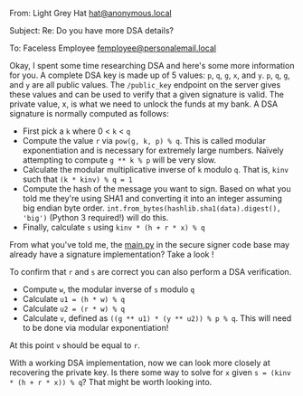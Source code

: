 From: Light Grey Hat <hat@anonymous.local>

Subject: Re: Do you have more DSA details?

To: Faceless Employee <femployee@personalemail.local>

Okay, I spent some time researching DSA and here's some more information for
you. A complete DSA key is made up of 5 values: `p`, `q`, `g`, `x`, and `y`.
`p`, `q`, `g`, and `y` are all public values. The `/public_key` endpoint on the
server gives these values and can be used to verify that a given signature is
valid. The private value, x, is what we need to unlock the funds at my bank.
A DSA signature is normally computed as follows:

* First pick a `k` where 0 < `k` < `q`
* Compute the value `r` via `pow(g, k, p) % q`. This is called modular
  exponentiation and is necessary for extremely large numbers. Naïvely
  attempting to compute `g ** k % p` will be very slow.
* Calculate the modular multiplicative inverse of `k` modulo `q`. That is,
  `kinv` such that `(k * kinv) % q = 1`
* Compute the hash of the message you want to sign. Based on what you told me
  they're using SHA1 and converting it into an integer assuming big endian byte
  order. `int.from_bytes(hashlib.sha1(data).digest(), 'big')` (Python 3
  required!) will do this.
* Finally, calculate `s` using `kinv * (h + r * x) % q`

From what you've told me, the [main.py](https://github.com/reaperhulk/dsa-ctf/blob/master/main.py#L42)
in the secure signer code base may already have a signature implementation?
Take a look !

To confirm that `r` and `s` are correct you can also perform a DSA verification.

* Compute `w`, the modular inverse of `s` modulo `q`
* Calculate `u1 = (h * w) % q`
* Calculate `u2 = (r * w) % q`
* Calculate `v`, defined as `((g ** u1) * (y ** u2)) % p % q`. This will need to be done via modular exponentiation!

At this point `v` should be equal to `r`.

With a working DSA implementation, now we can look more closely at recovering
the private key.  Is there some way to solve for `x` given
`s = (kinv * (h + r * x)) % q`? That might be worth looking into.
